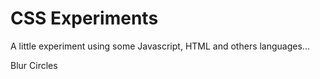 CSS Experiments
===============
 A little experiment using some Javascript, HTML and others languages... 

Blur Circles
